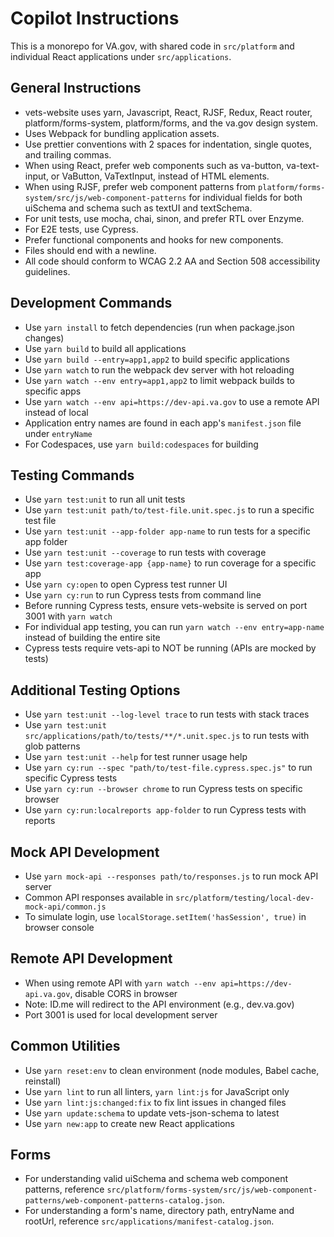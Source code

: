 # Copilot Instructions
This is a monorepo for VA.gov, with shared code in `src/platform` and individual React applications under `src/applications`.

## General Instructions
- vets-website uses yarn, Javascript, React, RJSF, Redux, React router, platform/forms-system, platform/forms, and the va.gov design system.
- Uses Webpack for bundling application assets.
- Use prettier conventions with 2 spaces for indentation, single quotes, and trailing commas.
- When using React, prefer web components such as va-button, va-text-input, or VaButton, VaTextInput, instead of HTML elements.
- When using RJSF, prefer web component patterns from `platform/forms-system/src/js/web-component-patterns` for individual fields for both uiSchema and schema such as textUI and textSchema.
- For unit tests, use mocha, chai, sinon, and prefer RTL over Enzyme.
- For E2E tests, use Cypress.
- Prefer functional components and hooks for new components.
- Files should end with a newline.
- All code should conform to WCAG 2.2 AA and Section 508 accessibility guidelines.

## Development Commands
- Use `yarn install` to fetch dependencies (run when package.json changes)
- Use `yarn build` to build all applications
- Use `yarn build --entry=app1,app2` to build specific applications
- Use `yarn watch` to run the webpack dev server with hot reloading
- Use `yarn watch --env entry=app1,app2` to limit webpack builds to specific apps
- Use `yarn watch --env api=https://dev-api.va.gov` to use a remote API instead of local
- Application entry names are found in each app's `manifest.json` file under `entryName`
- For Codespaces, use `yarn build:codespaces` for building

## Testing Commands
- Use `yarn test:unit` to run all unit tests
- Use `yarn test:unit path/to/test-file.unit.spec.js` to run a specific test file
- Use `yarn test:unit --app-folder app-name` to run tests for a specific app folder
- Use `yarn test:unit --coverage` to run tests with coverage
- Use `yarn test:coverage-app {app-name}` to run coverage for a specific app
- Use `yarn cy:open` to open Cypress test runner UI
- Use `yarn cy:run` to run Cypress tests from command line
- Before running Cypress tests, ensure vets-website is served on port 3001 with `yarn watch`
- For individual app testing, you can run `yarn watch --env entry=app-name` instead of building the entire site
- Cypress tests require vets-api to NOT be running (APIs are mocked by tests)

## Additional Testing Options
- Use `yarn test:unit --log-level trace` to run tests with stack traces
- Use `yarn test:unit src/applications/path/to/tests/**/*.unit.spec.js` to run tests with glob patterns
- Use `yarn test:unit --help` for test runner usage help
- Use `yarn cy:run --spec "path/to/test-file.cypress.spec.js"` to run specific Cypress tests
- Use `yarn cy:run --browser chrome` to run Cypress tests on specific browser
- Use `yarn cy:run:localreports app-folder` to run Cypress tests with reports

## Mock API Development
- Use `yarn mock-api --responses path/to/responses.js` to run mock API server
- Common API responses available in `src/platform/testing/local-dev-mock-api/common.js`
- To simulate login, use `localStorage.setItem('hasSession', true)` in browser console

## Remote API Development
- When using remote API with `yarn watch --env api=https://dev-api.va.gov`, disable CORS in browser
- Note: ID.me will redirect to the API environment (e.g., dev.va.gov)
- Port 3001 is used for local development server

## Common Utilities
- Use `yarn reset:env` to clean environment (node modules, Babel cache, reinstall)
- Use `yarn lint` to run all linters, `yarn lint:js` for JavaScript only
- Use `yarn lint:js:changed:fix` to fix lint issues in changed files
- Use `yarn update:schema` to update vets-json-schema to latest
- Use `yarn new:app` to create new React applications

## Forms
- For understanding valid uiSchema and schema web component patterns, reference `src/platform/forms-system/src/js/web-component-patterns/web-component-patterns-catalog.json`.
- For understanding a form's name, directory path, entryName and rootUrl, reference `src/applications/manifest-catalog.json`.